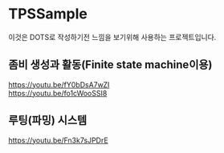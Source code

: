# TPSSample
이것은 DOTS로 작성하기전 느낌을 보기위해 사용하는 프로젝트입니다.

## 좀비 생성과 활동(Finite state machine이용)
https://youtu.be/fY0bDsA7wZI
<br>https://youtu.be/fo1cWooSSI8

## 루팅(파밍) 시스템
https://youtu.be/Fn3k7sJPDrE
